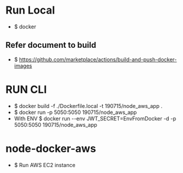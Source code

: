 # Run Local
- $ docker 

## Refer document to build 
- $ https://github.com/marketplace/actions/build-and-push-docker-images

# RUN CLI
- $ docker build -f ./Dockerfile.local -t 190715/node_aws_app .
- $ docker run -p 5050:5050 190715/node_aws_app
- With ENV $ docker run --env JWT_SECRET=EnvFromDocker -d -p 5050:5050 190715/node_aws_app

# node-docker-aws
- $ Run AWS EC2 instance